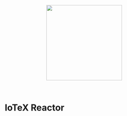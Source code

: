 <p align="center">
  <img src="https://github.com/iotexproject/reactor/blob/master/reactor.png" width="240px">
</p>

&nbsp;

# IoTeX Reactor
